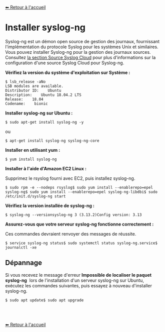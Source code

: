[⬅ Retour à l'accueil](#README.md)
<br/>

# Installer syslog-ng

Syslog-ng est un démon open source de gestion des journaux, fournissant l'implémentation du protocole Syslog pour les systèmes Unix et similaires. Vous pouvez installer Syslog-ng pour la gestion des journaux sources. Consultez [la section Source Syslog Cloud](/help/docs/send-data/hosted-collectors/cloud-syslog-source/) pour plus d'informations sur la configuration d'une source Syslog Cloud pour Syslog-ng.

**Vérifiez la version du système d'exploitation sur Système :**

```
$ lsb_release -aNo 
LSB modules are available.
Distributor ID:    Ubuntu
Description:    Ubuntu 18.04.2 LTS
Release:    18.04
Codename:    bionic
```

**Installer syslog-ng sur Ubuntu :**

```
$ sudo apt-get install syslog-ng -y
```

ou 

```
$ apt-get install syslog-ng syslog-ng-core
```

**Installer en utilisant yum :**

```
$ yum install syslog-ng
```

**Installer à l'aide d'Amazon EC2 Linux :**

Supprimez le rsyslog fourni avec EC2, puis installez syslog-ng.

```
$ sudo rpm -e --nodeps rsyslog$ sudo yum install --enablerepo=epel syslog-ng$ sudo yum install --enablerepo=epel syslog-ng-libdbi$ sudo /etc/init.d/syslog-ng start
```

**Vérifiez la version installée de syslog-ng :**

```
$ syslog-ng --versionsyslog-ng 3 (3.13.2)Config version: 3.13
```

**Assurez-vous que votre serveur syslog-ng fonctionne correctement :**

Ces commandes devraient renvoyer des messages de réussite. 

```
$ service syslog-ng status$ sudo systemctl status syslog-ng.service$ journalctl -xe
```

## Dépannage[​](#troubleshooting "Direct link to Troubleshooting")

Si vous recevez le message d'erreur **Impossible de localiser le paquet syslog-ng**  lors de l'installation d'un serveur syslog-ng sur Ubuntu, exécutez les commandes suivantes, puis essayez à nouveau d'installer syslog-ng.

```
$ sudo apt update$ sudo apt upgrade
```
<br/><br/>

[⬅ Retour à l'accueil](#README.md)
